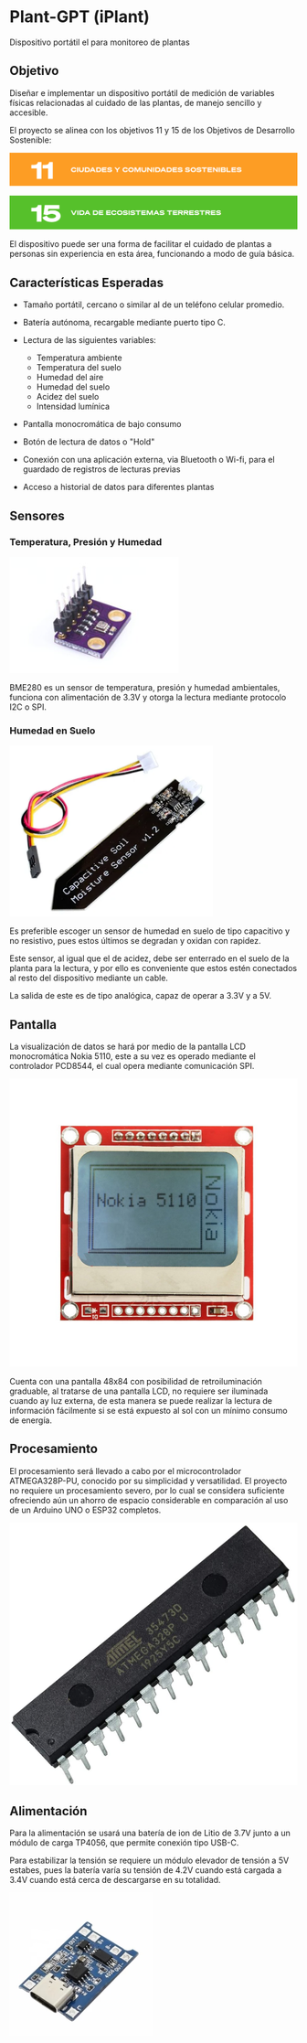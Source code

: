 # Plant-GPT (iPlant)

Dispositivo portátil el para monitoreo de plantas 


## Objetivo

Diseñar e implementar un dispositivo portátil de medición de variables físicas relacionadas al cuidado de las plantas, de manejo sencillo y accesible.

El proyecto se alinea con los objetivos 11 y 15 de los Objetivos de Desarrollo Sostenible:

![alt text](image.png)

![alt text](image-1.png)

 El dispositivo puede ser una forma de facilitar el cuidado de plantas a personas sin experiencia en esta área, funcionando a modo de guía básica.




## Características Esperadas

+ Tamaño portátil, cercano o similar al de un teléfono celular promedio.

+ Batería autónoma, recargable mediante puerto tipo C.

+ Lectura de las siguientes variables: 

    + Temperatura ambiente
    + Temperatura del suelo
    + Humedad del aire
    + Humedad del suelo
    + Acidez del suelo
    + Intensidad lumínica
+ Pantalla monocromática de bajo consumo
+ Botón de lectura de datos o "Hold"
+ Conexión con una aplicación externa, via Bluetooth o Wi-fi, para el guardado de registros de lecturas previas
+ Acceso a historial de datos para diferentes plantas

## Sensores
### Temperatura, Presión y Humedad

![alt text](image-2.png)

BME280 es un sensor de temperatura, presión y humedad ambientales, funciona con alimentación de 3.3V y otorga la lectura mediante protocolo I2C o SPI.

### Humedad en Suelo

![alt text](image-3.png)

Es preferible escoger un sensor de humedad en suelo de tipo capacitivo y no resistivo, pues estos últimos se degradan y oxidan con rapidez.

Este sensor, al igual que el de acidez, debe ser enterrado en el suelo de la planta para la lectura, y por ello es conveniente que estos estén conectados al resto del dispositivo mediante un cable.

La salida de este es de tipo analógica, capaz de operar a 3.3V y a 5V.

## Pantalla

La visualización de datos se hará por medio de la pantalla LCD monocromática Nokia 5110, este a su vez es operado mediante el controlador PCD8544, el cual opera mediante comunicación SPI.

![alt text](image-5.png)

Cuenta con una pantalla 48x84 con posibilidad de retroiluminación graduable, al tratarse de una pantalla LCD, no requiere ser iluminada cuando ay luz externa, de esta manera se puede realizar la lectura de información fácilmente si se está expuesto al sol con un mínimo consumo de energía.

## Procesamiento
El procesamiento será llevado a cabo por el microcontrolador ATMEGA328P-PU, conocido por su simplicidad y versatilidad. El proyecto no requiere un procesamiento severo, por lo cual se considera suficiente ofreciendo aún un ahorro de espacio considerable en comparación al uso de un Arduino UNO o ESP32 completos.

![alt text](image-4.png)


## Alimentación

Para la alimentación se usará una batería de ion de Litio de 3.7V junto a un módulo de carga TP4056, que permite conexión tipo USB-C.

Para estabilizar la tensión se requiere un módulo elevador de tensión a 5V estabes, pues la batería varía su tensión de 4.2V cuando está cargada a 3.4V cuando está cerca de descargarse en su totalidad.

![alt text](image-6.png)



